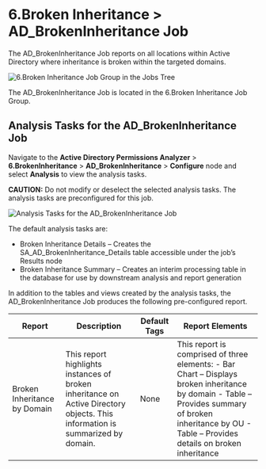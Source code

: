 # 6.Broken Inheritance > AD_BrokenInheritance Job

The AD_BrokenInheritance Job reports on all locations within Active Directory where inheritance is
broken within the targeted domains.

![6.Broken Inheritance Job Group in the Jobs Tree](/img/product_docs/accessanalyzer/solutions/filesystem/brokeninheritancejobstree.webp)

The AD_BrokenInheritance Job is located in the 6.Broken Inheritance Job Group.

## Analysis Tasks for the AD_BrokenInheritance Job

Navigate to the **Active Directory Permissions Analyzer** > **6.BrokenInheritance** >
**AD_BrokenInheritance** > **Configure** node and select **Analysis** to view the analysis tasks.

**CAUTION:** Do not modify or deselect the selected analysis tasks. The analysis tasks are
preconfigured for this job.

![Analysis Tasks for the AD_BrokenInheritance Job](/img/product_docs/accessanalyzer/solutions/filesystem/brokeninheritanceanalysis.webp)

The default analysis tasks are:

- Broken Inheritance Details – Creates the SA_AD_BrokenInheritance_Details table accessible under
  the job’s Results node
- Broken Inheritance Summary – Creates an interim processing table in the database for use by
  downstream analysis and report generation

In addition to the tables and views created by the analysis tasks, the AD_BrokenInheritance Job
produces the following pre-configured report.

| Report                       | Description                                                                                                                   | Default Tags | Report Elements                                                                                                                                                                                         |
| ---------------------------- | ----------------------------------------------------------------------------------------------------------------------------- | ------------ | ------------------------------------------------------------------------------------------------------------------------------------------------------------------------------------------------------- |
| Broken Inheritance by Domain | This report highlights instances of broken inheritance on Active Directory objects. This information is summarized by domain. | None         | This report is comprised of three elements: - Bar Chart – Displays broken inheritance by domain - Table – Provides summary of broken inheritance by OU - Table – Provides details on broken inheritance |

